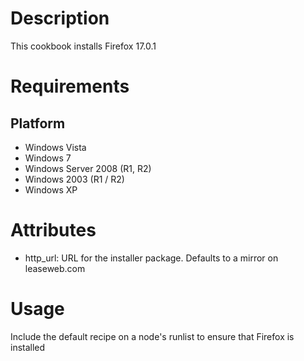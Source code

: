 Description
===========

This cookbook installs Firefox 17.0.1

Requirements
============

Platform
--------

* Windows Vista
* Windows 7
* Windows Server 2008 (R1, R2)
* Windows 2003 (R1 / R2)
* Windows XP


Attributes
==========

* http_url: URL for the installer package.  Defaults to a mirror on leaseweb.com

Usage
=====

Include the default recipe on a node's runlist to ensure that Firefox is installed